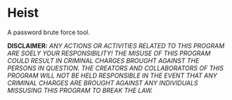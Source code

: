 # Heist
A password brute force tool.

**DISCLAIMER:** *ANY ACTIONS OR ACTIVITIES RELATED TO THIS PROGRAM ARE SOELY YOUR RESPONSIBILITY! THE MISUSE OF THIS PROGRAM COULD RESULT IN CRIMINAL CHARGES BROUGHT AGAINST THE PERSONS IN QUESTION. THE CREATORS AND COLLABORATORS OF THIS PROGRAM WILL NOT BE HELD RESPONSIBLE IN THE EVENT THAT ANY CRIMINAL CHARGES ARE BROUGHT AGAINST ANY INDIVIDUALS MISSUSING THIS PROGRAM TO BREAK THE LAW.*


